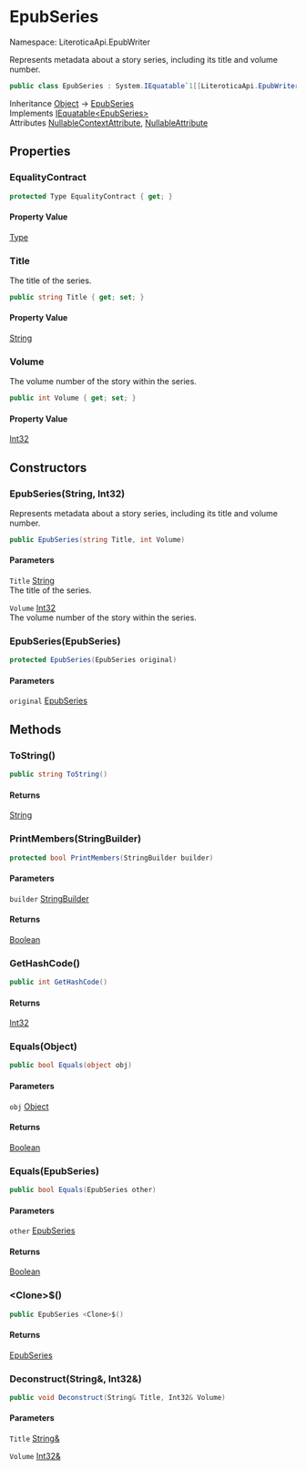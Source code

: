 # EpubSeries

Namespace: LiteroticaApi.EpubWriter

Represents metadata about a story series, including its title and volume number.

```csharp
public class EpubSeries : System.IEquatable`1[[LiteroticaApi.EpubWriter.EpubSeries, LiteroticaApi, Version=1.0.0.0, Culture=neutral, PublicKeyToken=null]]
```

Inheritance [Object](https://docs.microsoft.com/en-us/dotnet/api/system.object) → [EpubSeries](./literoticaapi/epubwriter/epubseries.md)<br>
Implements [IEquatable&lt;EpubSeries&gt;](https://docs.microsoft.com/en-us/dotnet/api/system.iequatable-1)<br>
Attributes [NullableContextAttribute](./system/runtime/compilerservices/nullablecontextattribute.md), [NullableAttribute](./system/runtime/compilerservices/nullableattribute.md)

## Properties

### **EqualityContract**

```csharp
protected Type EqualityContract { get; }
```

#### Property Value

[Type](https://docs.microsoft.com/en-us/dotnet/api/system.type)<br>

### **Title**

The title of the series.

```csharp
public string Title { get; set; }
```

#### Property Value

[String](https://docs.microsoft.com/en-us/dotnet/api/system.string)<br>

### **Volume**

The volume number of the story within the series.

```csharp
public int Volume { get; set; }
```

#### Property Value

[Int32](https://docs.microsoft.com/en-us/dotnet/api/system.int32)<br>

## Constructors

### **EpubSeries(String, Int32)**

Represents metadata about a story series, including its title and volume number.

```csharp
public EpubSeries(string Title, int Volume)
```

#### Parameters

`Title` [String](https://docs.microsoft.com/en-us/dotnet/api/system.string)<br>
The title of the series.

`Volume` [Int32](https://docs.microsoft.com/en-us/dotnet/api/system.int32)<br>
The volume number of the story within the series.

### **EpubSeries(EpubSeries)**

```csharp
protected EpubSeries(EpubSeries original)
```

#### Parameters

`original` [EpubSeries](./literoticaapi/epubwriter/epubseries.md)<br>

## Methods

### **ToString()**

```csharp
public string ToString()
```

#### Returns

[String](https://docs.microsoft.com/en-us/dotnet/api/system.string)<br>

### **PrintMembers(StringBuilder)**

```csharp
protected bool PrintMembers(StringBuilder builder)
```

#### Parameters

`builder` [StringBuilder](https://docs.microsoft.com/en-us/dotnet/api/system.text.stringbuilder)<br>

#### Returns

[Boolean](https://docs.microsoft.com/en-us/dotnet/api/system.boolean)<br>

### **GetHashCode()**

```csharp
public int GetHashCode()
```

#### Returns

[Int32](https://docs.microsoft.com/en-us/dotnet/api/system.int32)<br>

### **Equals(Object)**

```csharp
public bool Equals(object obj)
```

#### Parameters

`obj` [Object](https://docs.microsoft.com/en-us/dotnet/api/system.object)<br>

#### Returns

[Boolean](https://docs.microsoft.com/en-us/dotnet/api/system.boolean)<br>

### **Equals(EpubSeries)**

```csharp
public bool Equals(EpubSeries other)
```

#### Parameters

`other` [EpubSeries](./literoticaapi/epubwriter/epubseries.md)<br>

#### Returns

[Boolean](https://docs.microsoft.com/en-us/dotnet/api/system.boolean)<br>

### **&lt;Clone&gt;$()**

```csharp
public EpubSeries <Clone>$()
```

#### Returns

[EpubSeries](./literoticaapi/epubwriter/epubseries.md)<br>

### **Deconstruct(String&, Int32&)**

```csharp
public void Deconstruct(String& Title, Int32& Volume)
```

#### Parameters

`Title` [String&](https://docs.microsoft.com/en-us/dotnet/api/system.string&)<br>

`Volume` [Int32&](https://docs.microsoft.com/en-us/dotnet/api/system.int32&)<br>
